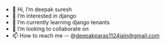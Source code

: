 - 👋 Hi, I’m deepak suresh
- 👀 I’m interested in django
- 🌱 I’m currently learning django tenants
- 💞️ I’m looking to collaborate on 
- 📫 How to reach me -- @deepakparas1124jain@gmail.com

<!---
deepaksureshjain/deepaksureshjain is a ✨ special ✨ repository because its `README.md` (this file) appears on your GitHub profile.
You can click the Preview link to take a look at your changes.
--->
